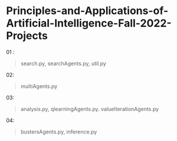 # Principles-and-Applications-of-Artificial-Intelligence-Fall-2022-Projects

01 : 
>search.py,
>searchAgents.py,
>util.py

02:
>multiAgents.py

03:
>analysis.py,
>qlearningAgents.py.
>valueIterationAgents.py

04:
>bustersAgents.py,
>inference.py

